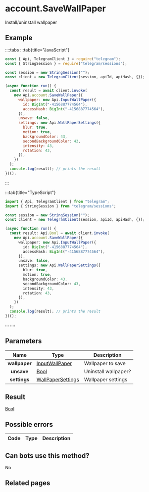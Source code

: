 # account.SaveWallPaper

Install/uninstall wallpaper

## Example

::::tabs
:::tab{title="JavaScript"}

```js
const { Api, TelegramClient } = require("telegram");
const { StringSession } = require("telegram/sessions");

const session = new StringSession("");
const client = new TelegramClient(session, apiId, apiHash, {});

(async function run() {
  const result = await client.invoke(
    new Api.account.SaveWallPaper({
      wallpaper: new Api.InputWallPaper({
        id: BigInt("-4156887774564"),
        accessHash: BigInt("-4156887774564"),
      }),
      unsave: false,
      settings: new Api.WallPaperSettings({
        blur: true,
        motion: true,
        backgroundColor: 43,
        secondBackgroundColor: 43,
        intensity: 43,
        rotation: 43,
      }),
    })
  );
  console.log(result); // prints the result
})();
```

:::

:::tab{title="TypeScript"}

```ts
import { Api, TelegramClient } from "telegram";
import { StringSession } from "telegram/sessions";

const session = new StringSession("");
const client = new TelegramClient(session, apiId, apiHash, {});

(async function run() {
  const result: Api.Bool = await client.invoke(
    new Api.account.SaveWallPaper({
      wallpaper: new Api.InputWallPaper({
        id: BigInt("-4156887774564"),
        accessHash: BigInt("-4156887774564"),
      }),
      unsave: false,
      settings: new Api.WallPaperSettings({
        blur: true,
        motion: true,
        backgroundColor: 43,
        secondBackgroundColor: 43,
        intensity: 43,
        rotation: 43,
      }),
    })
  );
  console.log(result); // prints the result
})();
```

:::
::::

## Parameters

|     Name      | Type                                                                  | Description          |
| :-----------: | --------------------------------------------------------------------- | -------------------- |
| **wallpaper** | [InputWallPaper](https://core.telegram.org/type/InputWallPaper)       | Wallpaper to save    |
|  **unsave**   | [Bool](https://core.telegram.org/type/Bool)                           | Uninstall wallpaper? |
| **settings**  | [WallPaperSettings](https://core.telegram.org/type/WallPaperSettings) | Wallpaper settings   |

## Result

[Bool](https://core.telegram.org/type/Bool)

## Possible errors

| Code | Type | Description |
| :--: | ---- | ----------- |

## Can bots use this method?

No

## Related pages
